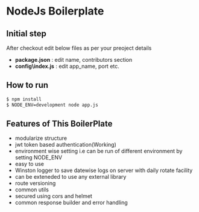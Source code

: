 NodeJs Boilerplate
===================

## Initial step
After checkout edit below files as per your preoject details

* **package.json** : edit name, contributors section
* **config\index.js** : edit app_name, port etc.


## How to run
```sh
$ npm install
$ NODE_ENV=development node app.js
```

## Features of This BoilerPlate
- modularize structure
- jwt token based authentication(Working)
- environment wise setting i.e can be run of different environment by setting NODE_ENV
- easy to use
- Winston logger to save datewise logs on server with daily rotate facility
- can be exteneded to use any external library
- route versioning
- common utils
- secured using cors and helmet
- common response builder and error handling